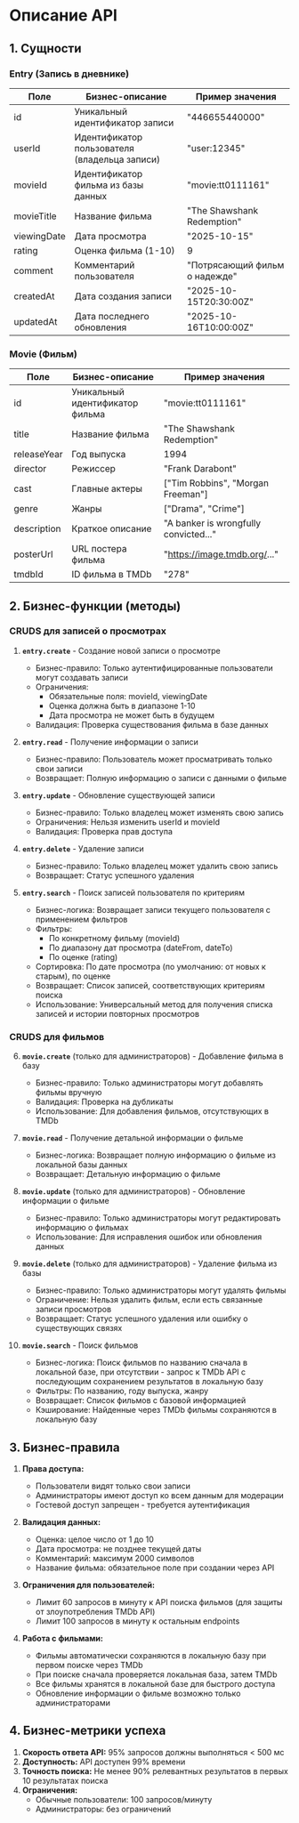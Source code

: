 # Описание API

## 1. Сущности

### Entry (Запись в дневнике)

| Поле | Бизнес-описание | Пример значения |
|------|-----------------|-----------------|
| id | Уникальный идентификатор записи | "446655440000" |
| userId | Идентификатор пользователя (владельца записи) | "user:12345" |
| movieId | Идентификатор фильма из базы данных | "movie:tt0111161" |
| movieTitle | Название фильма | "The Shawshank Redemption" |
| viewingDate | Дата просмотра | "2025-10-15" |
| rating | Оценка фильма (1-10) | 9 |
| comment | Комментарий пользователя | "Потрясающий фильм о надежде" |
| createdAt | Дата создания записи | "2025-10-15T20:30:00Z" |
| updatedAt | Дата последнего обновления | "2025-10-16T10:00:00Z" |

### Movie (Фильм)

| Поле | Бизнес-описание | Пример значения |
|------|-----------------|-----------------|
| id | Уникальный идентификатор фильма | "movie:tt0111161" |
| title | Название фильма | "The Shawshank Redemption" |
| releaseYear | Год выпуска | 1994 |
| director | Режиссер | "Frank Darabont" |
| cast | Главные актеры | ["Tim Robbins", "Morgan Freeman"] |
| genre | Жанры | ["Drama", "Crime"] |
| description | Краткое описание | "A banker is wrongfully convicted..." |
| posterUrl | URL постера фильма | "https://image.tmdb.org/..." |
| tmdbId | ID фильма в TMDb | "278" |

## 2. Бизнес-функции (методы)

### CRUDS для записей о просмотрах

1. **`entry.create`** - Создание новой записи о просмотре
   * Бизнес-правило: Только аутентифицированные пользователи могут создавать записи
   * Ограничения:
      * Обязательные поля: movieId, viewingDate
      * Оценка должна быть в диапазоне 1-10
      * Дата просмотра не может быть в будущем
   * Валидация: Проверка существования фильма в базе данных

2. **`entry.read`** - Получение информации о записи
   * Бизнес-правило: Пользователь может просматривать только свои записи
   * Возвращает: Полную информацию о записи с данными о фильме

3. **`entry.update`** - Обновление существующей записи
   * Бизнес-правило: Только владелец может изменять свою запись
   * Ограничения: Нельзя изменить userId и movieId
   * Валидация: Проверка прав доступа

4. **`entry.delete`** - Удаление записи
   * Бизнес-правило: Только владелец может удалить свою запись
   * Возвращает: Статус успешного удаления

5. **`entry.search`** - Поиск записей пользователя по критериям
   * Бизнес-логика: Возвращает записи текущего пользователя с применением фильтров
   * Фильтры:
      - По конкретному фильму (movieId)
      - По диапазону дат просмотра (dateFrom, dateTo)
      - По оценке (rating)
   * Сортировка: По дате просмотра (по умолчанию: от новых к старым), по оценке
   * Возвращает: Список записей, соответствующих критериям поиска
   * Использование: Универсальный метод для получения списка записей и истории повторных просмотров

### CRUDS для фильмов

6. **`movie.create`** (только для администраторов) - Добавление фильма в базу
   * Бизнес-правило: Только администраторы могут добавлять фильмы вручную
   * Валидация: Проверка на дубликаты
   * Использование: Для добавления фильмов, отсутствующих в TMDb

7. **`movie.read`** - Получение детальной информации о фильме
   * Бизнес-логика: Возвращает полную информацию о фильме из локальной базы данных
   * Возвращает: Детальную информацию о фильме

8. **`movie.update`** (только для администраторов) - Обновление информации о фильме
   * Бизнес-правило: Только администраторы могут редактировать информацию о фильмах
   * Использование: Для исправления ошибок или обновления данных

9. **`movie.delete`** (только для администраторов) - Удаление фильма из базы
   * Бизнес-правило: Только администраторы могут удалять фильмы
   * Ограничение: Нельзя удалить фильм, если есть связанные записи просмотров
   * Возвращает: Статус успешного удаления или ошибку о существующих связях

10. **`movie.search`** - Поиск фильмов
    * Бизнес-логика: Поиск фильмов по названию сначала в локальной базе, при отсутствии - запрос к TMDb API с последующим сохранением результатов в локальную базу
    * Фильтры: По названию, году выпуска, жанру
    * Возвращает: Список фильмов с базовой информацией
    * Кэширование: Найденные через TMDb фильмы сохраняются в локальную базу

## 3. Бизнес-правила

1. **Права доступа:**
   * Пользователи видят только свои записи
   * Администраторы имеют доступ ко всем данным для модерации
   * Гостевой доступ запрещен - требуется аутентификация

2. **Валидация данных:**
   * Оценка: целое число от 1 до 10
   * Дата просмотра: не позднее текущей даты
   * Комментарий: максимум 2000 символов
   * Название фильма: обязательное поле при создании через API

3. **Ограничения для пользователей:**
   * Лимит 60 запросов в минуту к API поиска фильмов (для защиты от злоупотребления TMDb API)
   * Лимит 100 запросов в минуту к остальным endpoints

4. **Работа с фильмами:**
   * Фильмы автоматически сохраняются в локальную базу при первом поиске через TMDb
   * При поиске сначала проверяется локальная база, затем TMDb
   * Все фильмы хранятся в локальной базе для быстрого доступа
   * Обновление информации о фильме возможно только администраторами

## 4. Бизнес-метрики успеха

1. **Скорость ответа API:** 95% запросов должны выполняться < 500 мс
2. **Доступность:** API доступен 99% времени
3. **Точность поиска:** Не менее 90% релевантных результатов в первых 10 результатах поиска
4. **Ограничения:**
   * Обычные пользователи: 100 запросов/минуту
   * Администраторы: без ограничений